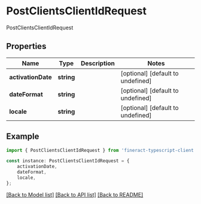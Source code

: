 # PostClientsClientIdRequest

PostClientsClientIdRequest

## Properties

Name | Type | Description | Notes
------------ | ------------- | ------------- | -------------
**activationDate** | **string** |  | [optional] [default to undefined]
**dateFormat** | **string** |  | [optional] [default to undefined]
**locale** | **string** |  | [optional] [default to undefined]

## Example

```typescript
import { PostClientsClientIdRequest } from 'fineract-typescript-client';

const instance: PostClientsClientIdRequest = {
    activationDate,
    dateFormat,
    locale,
};
```

[[Back to Model list]](../README.md#documentation-for-models) [[Back to API list]](../README.md#documentation-for-api-endpoints) [[Back to README]](../README.md)
